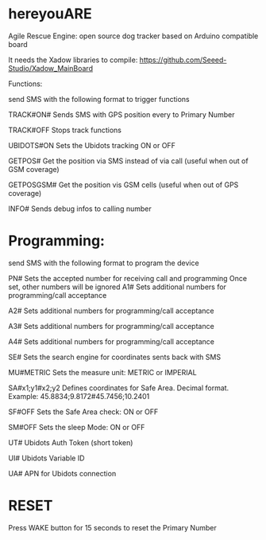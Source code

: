 # hereyouARE
Agile Rescue Engine: open source dog tracker based on Arduino compatible board

It needs the Xadow libraries to compile:
  https://github.com/Seeed-Studio/Xadow_MainBoard
 
 Functions:
 
 send SMS with the following format to trigger functions
 
  TRACK#ON#<sec>     Sends SMS with GPS position every <sec> to Primary Number
  
  TRACK#OFF          Stops track functions
  
  UBIDOTS#ON         Sets the Ubidots tracking ON or OFF
  
  GETPOS#            Get the position via SMS instead of via call (useful when out of GSM coverage)
  
  GETPOSGSM#         Get the position vis GSM cells (useful when out of GPS coverage)
  
  INFO#              Sends debug infos to calling number
 
 
Programming:
===========
 
 
 send SMS with the following format to program the device
 
 PN#<num>         Sets the accepted number for receiving call and programming
  Once set, other numbers will be ignored
 A1#<num>         Sets additional numbers for programming/call acceptance
 
 A2#<num>         Sets additional numbers for programming/call acceptance
 
 A3#<num>         Sets additional numbers for programming/call acceptance
 
 A4#<num>         Sets additional numbers for programming/call acceptance
 
 SE#<string>      Sets the search engine for coordinates sents back with SMS
 
 MU#METRIC        Sets the measure unit: METRIC or IMPERIAL
 
 SA#x1;y1#x2;y2   Defines coordinates for Safe Area. Decimal format. Example:
  45.8834;9.8172#45.7456;10.2401
 
 SF#OFF              Sets the Safe Area check: ON or OFF
 
 SM#OFF              Sets the sleep Mode: ON or OFF
 
 UT#<string>         Ubidots Auth Token (short token)
 
 UI#<string>          Ubidots Variable ID
 
 UA#<string>         APN for Ubidots connection


RESET
=====

Press WAKE button for 15 seconds to reset the Primary Number
